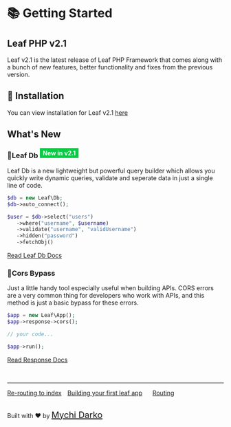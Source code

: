 # 📚 Getting Started

## Leaf PHP v2.1

Leaf v2.1 is the latest release of Leaf PHP Framework that comes along with a bunch of new features, better functionality and fixes from the previous version.

## 📁 Installation

You can view installation for Leaf v2.1 [here](leaf/v/2.1/intro/)

## What's New

### 📑Leaf Db <sup><small style="background: rgb(11, 200, 70); color: white; padding: 3px 7px; font-size: 14px;">New in v2.1</small></sup>

Leaf Db is a new lightweight but powerful query builder which allows you quickly write dynamic queries, validate and seperate data in just a single line of code.

```php
$db = new Leaf\Db;
$db->auto_connect();

$user = $db->select("users")
   ->where("username", $username)
   ->validate("username", "validUsername")
   ->hidden("password")
   ->fetchObj()
```

[Read Leaf Db Docs](leaf/v/2.1/db/)

### 🛫Cors Bypass

Just a little handy tool especially useful when building APIs. CORS errors are a very common thing for developers who work with APIs, and this method is just a basic bypass for these errors.

```php
$app = new Leaf\App();
$app->response->cors();

// your code...

$app->run();
```

[Read Response Docs](leaf/v/2.1/http/response)

<br>
<hr>

<a href="#/leaf/v/2.1/intro/htaccess" style="margin: 0px;">Re-routing to index</a>
<a href="#/leaf/v/2.1/intro/first" style="margin: 0px 10px;">Building your first leaf app</a>
<a href="#/leaf/v/2.1/routing/" style="margin: 0px 10px;">Routing</a>

<br>
Built with ❤ by <a href="https://mychi.netlify.app" style="font-size: 20px; color: #111;" target="_blank">Mychi Darko</a>
